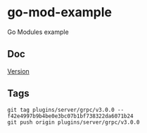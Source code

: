 # go-mod-example
Go Modules example


## Doc
[Version](https://golang.org/ref/mod#vcs-version)

## Tags
```
git tag plugins/server/grpc/v3.0.0 -- f42e4997b9b4be0e3bc07b1bf738322da6071b24
git push origin plugins/server/grpc/v3.0.0
```